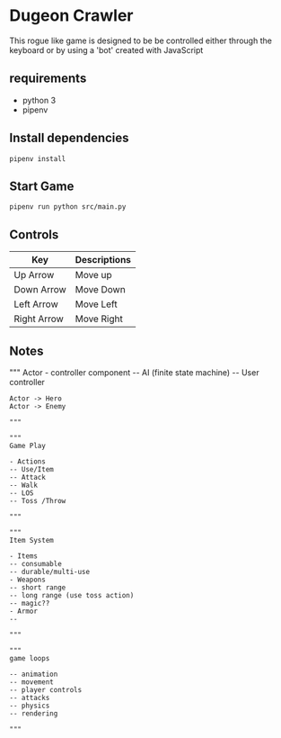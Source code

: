     

# Dugeon Crawler

This rogue like game is designed to be be controlled either through the keyboard 
or by using a 'bot' created with JavaScript

## requirements

* python 3
* pipenv

## Install dependencies

```
pipenv install

```

## Start Game

```
pipenv run python src/main.py
```

## Controls

| Key | Descriptions |
| --- | --- |
| Up Arrow | Move up |
| Down Arrow | Move Down |
| Left Arrow | Move Left |
| Right Arrow | Move Right |

## Notes

 """
    Actor
    - controller component
    -- AI (finite state machine)
    -- User controller
    
    Actor -> Hero
    Actor -> Enemy

    """

    """
    Game Play

    - Actions
    -- Use/Item
    -- Attack
    -- Walk
    -- LOS
    -- Toss /Throw

    """

    """
    Item System

    - Items
    -- consumable
    -- durable/multi-use
    - Weapons
    -- short range
    -- long range (use toss action)
    -- magic??
    - Armor
    --

    """

    """
    game loops

    -- animation
    -- movement
    -- player controls
    -- attacks
    -- physics
    -- rendering

    """


